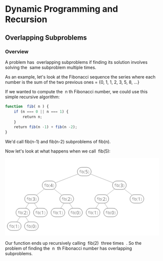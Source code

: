 # Dynamic Programming and Recursion

## Overlapping Subproblems

### Overview

A problem has ​ overlapping subproblems​ if finding its solution involves solving the ​ same
subproblem multiple times.

As an example, let's look at the Fibonacci sequence
the series where each number is the sum of the two previous ones = {0, 1, 1, 2, 3, 5, 8, ...}

If we wanted to compute the ​ n th Fibonacci number, we could use this simple recursive algorithm:

```javascript
function​ ​ fib​(​ n​ ) {
    if​ (n ===​ 0 || n === 1) {
        return​ n;
    }
    return​ fib(n​ -1) + fib(n​ -2);
}
```

We'd call​ fib(n-1)​ and fib(n-2)​ subproblems​ of fib(n)​.

Now let's look at what happens when we call ​ fib(5)​:

![RGB Image](doc/tree.png)

Our function ends up recursively calling ​ fib(2)​ ​ three times ​ . So the problem of finding the ​ n ​ th
Fibonacci number has overlapping subproblems.
